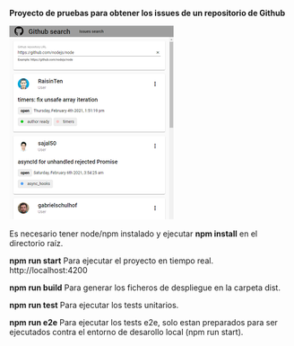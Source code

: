 **Proyecto de pruebas para obtener los issues de un repositorio de Github**

![image](screenshot.png)

Es necesario tener node/npm instalado y ejecutar **npm install** en el directorio raíz.

**npm run start** Para ejecutar el proyecto en tiempo real. http://localhost:4200

**npm run build** Para generar los ficheros de despliegue en la carpeta dist.

**npm run test** Para ejecutar los tests unitarios.

**npm run e2e** Para ejecutar los tests e2e, solo estan preparados para ser ejecutados contra el entorno de desarollo local (npm run start).
